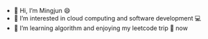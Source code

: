 - 👋 Hi, I’m Mingjun 😄
- 👀 I’m interested in cloud computing and software development 💻
- 🌱 I’m learning algorithm and enjoying my leetcode trip 🌴 now

<!---
MingjunMa/MingjunMa is a ✨ special ✨ repository because its `README.md` (this file) appears on your GitHub profile.
You can click the Preview link to take a look at your changes.
--->
